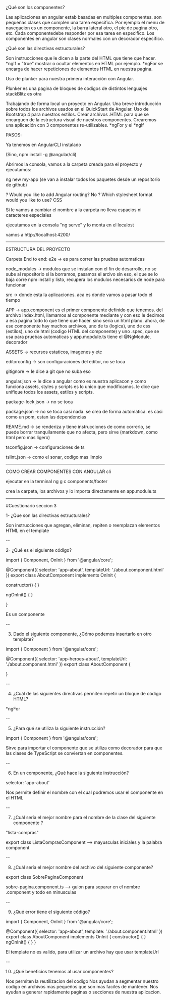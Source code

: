 ¿Qué son los componentes?

Las aplicaciones en angular estab basadas en multiples componentes. son pequeñas clases 
que cumplen una tarea especifica. 
Por ejemplo el menu de navegacion es un componente, la barra lateral otro, el pie de pagina otro, etc.
Cada componentedebe responder por esa tarea en especifico. 
Los componentes en angular son clases normales con un decorador especifico.

¿Qué son las directivas estructurales?

Son instrucciones que le dicen a la parte del HTML que tiene que hacer. 
*ngIf = "true" mostrar o 
ocultar elementos en HTML por ejemplo. 
*ngFor se encarga de hacer repeticiones de elementos HTML en nuestra pagina. 

Uso de plunker para nuestra primera interacción con Angular.

Plunker es una pagina de bloques de codigos de distintos lenguajes 
stackBlitz es otra

Trabajando de forma local un proyecto en Angular.
Una breve introducción sobre todos los archivos usados en el QuickStart de Angular.
Uso de Bootstrap 4 para nuestros estilos.
Crear archivos .HTML para que se encarguen de la estructura visual de nuestros componentes.
Crearemos una aplicación con 3 componentes re-utilizables.
*ngFor y el *ngIf


PASOS: 

Ya tenemos en AngularCLI instalado

(Sino, npm install -g @angular/cli)

Abrimos la consola, vamos a la carpeta creada para el proyecto y ejecutamos:

ng new my-app (se van a instalar todos los paquetes desde un repositorio de github)

? Would you like to add Angular routing? No
? Which stylesheet format would you like to use? CSS

Si le vamos a cambiar el nombre a la carpeta no lleva espacios ni caracteres especiales

ejecutamos en la consola "ng serve" y lo monta en el localost

vamos a http://localhost:4200/

----------------------------------------------------

ESTRUCTURA DEL PROYECTO 

Carpeta End to end: e2e -> es para correr las pruebas automaticas

node_modules -> modulos que se instalan con el fin de desarrollo, no se sube al repositorio 
si la borramos, pasamos el arcivo sin eso, el que se lo baja corre npm install y listo, 
recupera los modulos necesarios de node para funcionar 

src -> donde esta la aplicaciones. aca es donde vamos a pasar todo el tiempo

APP -> app.component es el primer componente definido que tenemos. del archivo index.html, llamamos al 
componente mediante <app-root> y con eso le decimos a esa pagina todo lo que tiene que hacer. sino 
seria un html plano.
ahora, de ese componente hay muchos archivos, uno de ts (logica), uno de css (estilos), 
uno de html (codigo HTML del componente) y uno .spec, que se usa para pruebas automaticas 
y app.mopdule.ts tiene el @NgModule, decorador

ASSETS -> recursos estaticos, imagenes y etc

editorconfig -> son configuraciones del editor, no se toca 

gitignore -> le dice a git que no suba eso 

angular.json -> le dice a angular como es nuestra aplicacon y como funciona 
assets, styles y scripts es lo unico que modificamos. le dice que unifique todos los 
assets, estilos y scripts.

package-lock.json -> no se toca 

package.json -> no se toca casi nada. se crea de forma automatica. 
es casi como un pom, estan las dependencias

REAME.md -> se renderiza y tiene instrucciones de como correrlo, 
se puede borrar tranquilamente que no afecta, pero sirve (markdown, como html pero mas ligero)

tsconfig.json -> configuraciones de ts

tslint.json -> como el sonar, codigo mas limpio

----------------------------

COMO CREAR COMPONENTES CON ANGULAR cli

ejecutar en la terminal 
ng g c components/footer

crea la carpeta, los archivos y lo importa directamente en app.module.ts


----------------------------

#Cuestionario seccion 3

1- ¿Que son las directivas estructurales? 

Son instrucciones que agregan, eliminan, repiten o reemplazan elementos HTML 
en el template

--

2- ¿Qué es el siguiente código?

import { Component, OnInit } from '@angular/core';
 
@Component({
  selector: 'app-about',
  templateUrl: './about.component.html'
})
export class AboutComponent implements OnInit {
 
  constructor() { }
 
  ngOnInit() {
  }
 
}

Es un componente

--

3) Dado el siguiente componente, ¿Cómo podemos insertarlo en otro template?

import { Component } from '@angular/core';
 
@Component({
  selector: 'app-heroes-about',
  templateUrl: './about.component.html'
})
export class AboutComponent {
 
}


<app-heroes-about> </app-heroes-about>

--

4) ¿Cuál de las siguientes directivas permiten repetir un bloque de código HTML?

*ngFor

--

5) ¿Para qué se utiliza la siguiente instrucción?

import { Component } from '@angular/core'; 

Sirve para importar el componente que se utiliza como decorador para que las clases de TypeScript se conviertan en componentes. 

--

6) En un componente, ¿Qué hace la siguiente instrucción?

selector: 'app-about'

Nos permite definir el nombre con el cual podremos usar el componente en el HTML

--

7) ¿Cuál sería el mejor nombre para el nombre de la clase del siguiente componente ?

"lista-compras"

export class ListaComprasComponent  --> mayusculas iniciales y la palabra component

--

8) ¿Cuál sería el mejor nombre del archivo del siguiente componente?

export class SobrePaginaComponent 

sobre-pagina.component.ts   --> guion para separar en el nombre .component y todo en minusculas

--

9) ¿Qué error tiene el siguiente código?

import { Component, OnInit } from '@angular/core';
 
@Component({
  selector: 'app-about',
  template: './about.component.html'
})
export class AboutComponent implements OnInit {
  constructor() { }
  ngOnInit() {
  }
}


El template no es valido, para utilizar un archivo hay que usar templateUrl

--

10) ¿Qué beneficios tenemos al usar componentes?

Nos permiten la reutilizacion del codigo 
Nos ayudan a segmentar nuestro codigo en archivos mas pequeños que son mas faciles de mantener. 
Nos ayudan a generar rapidamente paginas o secciones de nuestra aplicacion. 

